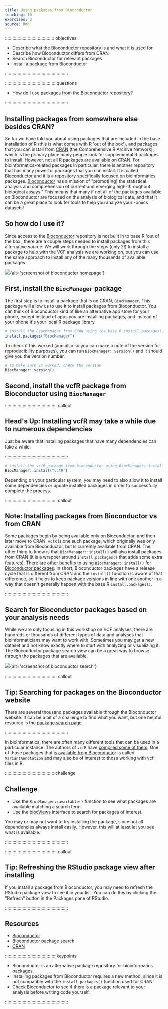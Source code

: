 ```yaml
---
title: Using packages from Bioconductor
teaching: 10
exercises: 3
source: Rmd
---
```


::::::::::::::::::::::::::::::::::::::: objectives

- Describe what the Bioconductor repository is and what it is used for
- Describe how Bioconductor differs from CRAN
- Search Bioconductor for relevant packages
- Install a package from Bioconductor

::::::::::::::::::::::::::::::::::::::::::::::::::

:::::::::::::::::::::::::::::::::::::::: questions

- How do I use packages from the Bioconductor repository?

::::::::::::::::::::::::::::::::::::::::::::::::::



## Installing packages from somewhere else besides CRAN?

So far we have told you about using packages that are included in the base installation of R (this is what comes with R 'out of the box'), and packages that you can install from [CRAN](https://cran.r-project.org/) (the Comprehensive R Archive Network), which is the primary place many people look for supplemental R packages to install. However, not all R packages are available on CRAN. For bioinformatics-related packages in particular, there is another repository that has many powerful packages that you can install. It is called [Bioconductor](https://bioconductor.org/) and it is a repository specifically focused on bioinformatics packages. [Bioconductor](https://bioconductor.org/) has a mission of "promot[ing] the statistical analysis and comprehension of current and emerging high-throughput biological assays." This means that many if not all of the packages available on Bioconductor are focused on the analysis of biological data, and that it can be a great place to look for tools to help you analyze your -omics datasets!

## So how do I use it?

Since access to the [Bioconductor](https://bioconductor.org/) repository is not built in to base R 'out of the box', there are a couple steps needed to install packages from this alternative source. We will work through the steps (only 2!) to install a package to help with the VCF analysis we are working on, but you can use the same approach to install any of the many thousands of available packages.

![](fig/bioconductor_website_screenshot.jpg){alt='screenshot of bioconductor homepage'}

## First, install the `BiocManager` package

The first step is to install a package that *is* on CRAN, `BiocManager`. This package will allow us to use it to install packages from Bioconductor. You can think of Bioconductor kind of like an alternative app store for your phone, except instead of apps you are installing packages, and instead of your phone it's your local R package library.


```r
# install the BiocManager from CRAN using the base R install.packages() function
install.packages("BiocManager")
```

To check if this worked (and also so you can make a note of the version for reproducibility purposes), you can run `BiocManager::version()` and it should give you the version number.


```r
# to make sure it worked, check the version
BiocManager::version()
```

## Second, install the vcfR package from Bioconductor using `BiocManager`

:::::::::::::::::::::::::::::::::::::::::  callout

## Head's Up: Installing vcfR may take a while due to numerous dependencies

Just be aware that installing packages that have many dependencies can take a while.

::::::::::::::::::::::::::::::::::::::::::::::::::


```r
# install the vcfR package from bioconductor using BiocManager::install()
BiocManager::install("vcfR")
```

Depending on your particular system, you may need to also allow it to install some dependencies or update installed packages in order to successfully complete the process.

:::::::::::::::::::::::::::::::::::::::::  callout

## Note: Installing packages from Bioconductor vs from CRAN

Some packages begin by being available only on Bioconductor, and then later
move to CRAN. `vcfR` is one such package, which originally was only available
from Bioconductor, but is currently available from CRAN. The other thing to
know is that `BiocManager::install()` will also install packages from CRAN (it
is a wrapper around `install.packages()` that adds some extra features). There
are [other benefits to using `BiocManager::install()` for Bioconductor
packages](https://www.bioconductor.org/install/).
In short, Bioconductor packages
have a release cycle that is different from CRAN and the `install()` function
is aware of that difference, so it helps to keep package versions in line with
one another in a way that doesn't generally happen with the base R
`install.packages()`.

::::::::::::::::::::::::::::::::::::::::::::::::::

## Search for Bioconductor packages based on your analysis needs

While we are only focusing in this workshop on VCF analyses, there are hundreds or thousands of different types of data and analyses that bioinformaticians may want to work with. Sometimes you may get a new dataset and not know exactly where to start with analyzing or visualizing it. The Bioconductor package search view can be a great way to browse through the packages that are available.

![](fig/bioconductor_search.jpg){alt='screenshot of bioconductor search'}

:::::::::::::::::::::::::::::::::::::::::  callout

## Tip: Searching for packages on the Bioconductor website

There are several thousand packages available through the Bioconductor website.
It can be a bit of a challenge to find what you want, but one helpful resource
is the [package search page](https://bioconductor.org/packages/release/BiocViews.html#___Software).

::::::::::::::::::::::::::::::::::::::::::::::::::

In bioinformatics, there are often many different tools that can be used in a
particular instance. The authors of `vcfR` have [compiled some of
them](https://github.com/knausb/vcfR#software-that-produce-vcf-files). One of
those packages that [is available from
Bioconductor](https://bioconductor.org/packages/release/bioc/html/VariantAnnotation.html)
is called `VariantAnnotation` and may also be of interest to those working with
vcf files in R.

:::::::::::::::::::::::::::::::::::::::  challenge

## Challenge

- Use the `BiocManager::available()` function to see what packages are available matching a search term.
- Use the [biocViews](https://bioconductor.org/packages/release/BiocViews.html#___Software) interface to search for packages of interest.

You may or may not want to try installing the package, since not all dependencies always install easily. However, this will at least let you see what is available.


::::::::::::::::::::::::::::::::::::::::::::::::::

:::::::::::::::::::::::::::::::::::::::::  callout

## Tip: Refreshing the RStudio package view after installing

If you install a package from Bioconductor, you may need to refresh the RStudio package view to see it in your list. You can do this by clicking the "Refresh" button in the Packages pane of RStudio.

::::::::::::::::::::::::::::::::::::::::::::::::::

## Resources

- [Bioconductor](https://bioconductor.org/)
- [Bioconductor package search](https://bioconductor.org/packages/release/BiocViews.html#___Software)
- [CRAN](https://cran.r-project.org/)

:::::::::::::::::::::::::::::::::::::::: keypoints

- Bioconductor is an alternative package repository for bioinformatics packages.
- Installing packages from Bioconductor requires a new method, since it is not compatible with the `install.packages()` function used for CRAN.
- Check Bioconductor to see if there is a package relevant to your analysis before writing code yourself.

::::::::::::::::::::::::::::::::::::::::::::::::::


